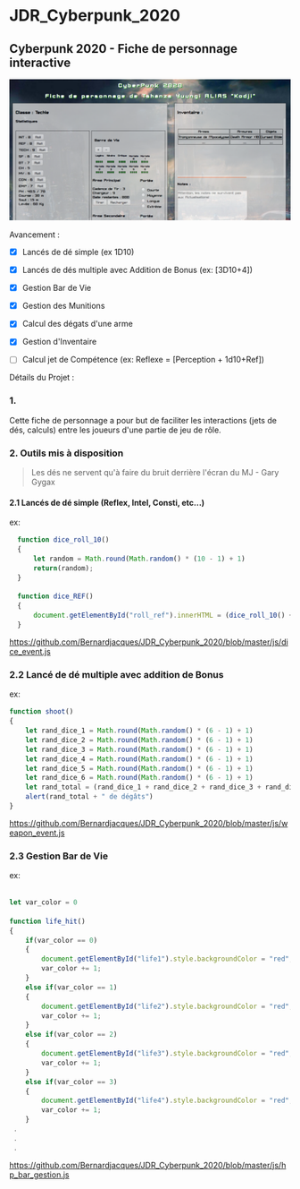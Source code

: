 # JDR_Cyberpunk_2020


## Cyberpunk 2020 - Fiche de personnage interactive
![Preview of CyberPunk2020](https://raw.githubusercontent.com/Bernardjacques/JDR_Cyberpunk_2020/master/img/Preview_CyberPunk2020.png)

Avancement :

- [X] Lancés de dé simple (ex 1D10)
- [X] Lancés de dés multiple avec Addition de Bonus (ex: [3D10+4])
- [X] Gestion Bar de Vie
- [X] Gestion des Munitions
- [X] Calcul des dégats d'une arme
- [X] Gestion d'Inventaire
- [ ] Calcul jet de Compétence (ex: Reflexe = [Perception + 1d10+Ref])


Détails du Projet : 

### 1.
Cette fiche de personnage a pour but de faciliter les interactions (jets de dés, calculs) entre les joueurs d'une partie de jeu de rôle.

### 2. Outils mis à disposition

> Les dés ne servent qu'à faire du bruit derrière l'écran du MJ - Gary Gygax

#### 2.1 Lancés de dé simple (Reflex, Intel, Consti, etc...)

ex:
```javascript
  function dice_roll_10()
  {
      let random = Math.round(Math.random() * (10 - 1) + 1)
      return(random);
  }
  
  function dice_REF()
  {
      document.getElementById("roll_ref").innerHTML = (dice_roll_10() + REF)
  }
```
https://github.com/Bernardjacques/JDR_Cyberpunk_2020/blob/master/js/dice_event.js

### 2.2 Lancé de dé multiple avec addition de Bonus

ex:
```javascript
function shoot()
{
    let rand_dice_1 = Math.round(Math.random() * (6 - 1) + 1)
    let rand_dice_2 = Math.round(Math.random() * (6 - 1) + 1)
    let rand_dice_3 = Math.round(Math.random() * (6 - 1) + 1)
    let rand_dice_4 = Math.round(Math.random() * (6 - 1) + 1)
    let rand_dice_5 = Math.round(Math.random() * (6 - 1) + 1)
    let rand_dice_6 = Math.round(Math.random() * (6 - 1) + 1)
    let rand_total = (rand_dice_1 + rand_dice_2 + rand_dice_3 + rand_dice_4 + rand_dice_5 + rand_dice_6)+1
    alert(rand_total + " de dégâts")
}
```
https://github.com/Bernardjacques/JDR_Cyberpunk_2020/blob/master/js/weapon_event.js

### 2.3 Gestion Bar de Vie

ex:
```javascript

let var_color = 0

function life_hit() 
{
    if(var_color == 0)
    {
        document.getElementById("life1").style.backgroundColor = "red";
        var_color += 1;
    }
    else if(var_color == 1)
    {
        document.getElementById("life2").style.backgroundColor = "red";
        var_color += 1;
    }
    else if(var_color == 2)
    {
        document.getElementById("life3").style.backgroundColor = "red";
        var_color += 1;
    }
    else if(var_color == 3)
    {
        document.getElementById("life4").style.backgroundColor = "red";
        var_color += 1;
    }
 .
 .
 .
```
https://github.com/Bernardjacques/JDR_Cyberpunk_2020/blob/master/js/hp_bar_gestion.js
